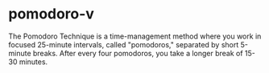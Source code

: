 # pomodoro-v
The Pomodoro Technique is a time-management method where you work in focused 25-minute intervals, called "pomodoros," separated by short 5-minute breaks. After every four pomodoros, you take a longer break of 15-30 minutes. 
